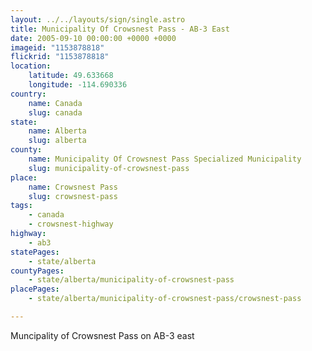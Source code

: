 ```yaml
---
layout: ../../layouts/sign/single.astro
title: Municipality Of Crowsnest Pass - AB-3 East
date: 2005-09-10 00:00:00 +0000 +0000
imageid: "1153878818"
flickrid: "1153878818"
location:
    latitude: 49.633668
    longitude: -114.690336
country:
    name: Canada
    slug: canada
state:
    name: Alberta
    slug: alberta
county:
    name: Municipality Of Crowsnest Pass Specialized Municipality
    slug: municipality-of-crowsnest-pass
place:
    name: Crowsnest Pass
    slug: crowsnest-pass
tags:
    - canada
    - crowsnest-highway
highway:
    - ab3
statePages:
    - state/alberta
countyPages:
    - state/alberta/municipality-of-crowsnest-pass
placePages:
    - state/alberta/municipality-of-crowsnest-pass/crowsnest-pass

---
```

Muncipality of Crowsnest Pass on AB-3 east